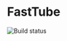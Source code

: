 # FastTube
![Build status](https://github.com/daniil49926/FastTube/actions/workflows/checks.yml/badge.svg?branch=main)